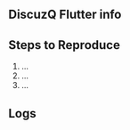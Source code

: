 <!-- Thank you for using DiscuzQ Flutter Crossplatform App! -->

## DiscuzQ Flutter info
<!-- Which version -->

<!-- Modified parts or more helpful information about your changes -->

## Steps to Reproduce

<!-- Please tell us exactly how to reproduce the problem you are running into. -->

1. ...
2. ...
3. ...

## Logs

<!-- Include any relevant logs or exception traces if applicable. -->

```
```

<!-- Paste the output of running `flutter doctor -v` here. -->

```
```
